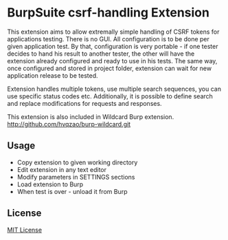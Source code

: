 # BurpSuite csrf-handling Extension

This extension aims to allow extremally simple handling of CSRF tokens for applications testing. 
There is no GUI. All configuration is to be done per given application test. By that, configuration
is very portable - if one tester decides to hand his result to another tester, the other will have
the extension already configured and ready to use in his tests. The same way, once configured and
stored in project folder, extension can wait for new application release to be tested.

Extension handles multiple tokens, use multiple search sequences, you can use specific status codes
etc. Additionally, it is possible to define search and replace modifications for requests and
responses.

This extension is also included in Wildcard Burp extension. http://github.com/hvqzao/burp-wildcard.git

## Usage

- Copy extension to given working directory
- Edit extension in any text editor
- Modify parameters in SETTINGS sections
- Load extension to Burp
- When test is over - unload it from Burp

## License

[MIT License](https://github.com/twbs/bootstrap/blob/master/LICENSE)

